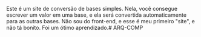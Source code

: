 Este é um site de conversão de bases simples. Nela, você consegue escrever um valor em uma base, e ela será convertida automaticamente para as outras bases. Não sou do front-end, e esse é meu primeiro "site", e não tá bonito. Foi um ótimo aprendizado.#   A R Q - C O M P  
 